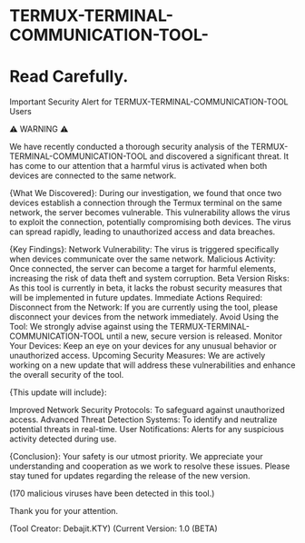 # TERMUX-TERMINAL-COMMUNICATION-TOOL-
# Read Carefully.

Important Security Alert for TERMUX-TERMINAL-COMMUNICATION-TOOL Users

⚠️ WARNING ⚠️

We have recently conducted a thorough security analysis of the TERMUX-TERMINAL-COMMUNICATION-TOOL and discovered a significant threat. It has come to our attention that a harmful virus is activated when both devices are connected to the same network.

{What We Discovered}:
During our investigation, we found that once two devices establish a connection through the Termux terminal on the same network, the server becomes vulnerable. This vulnerability allows the virus to exploit the connection, potentially compromising both devices. The virus can spread rapidly, leading to unauthorized access and data breaches.

{Key Findings}:
Network Vulnerability: The virus is triggered specifically when devices communicate over the same network.
Malicious Activity: Once connected, the server can become a target for harmful elements, increasing the risk of data theft and system corruption.
Beta Version Risks: As this tool is currently in beta, it lacks the robust security measures that will be implemented in future updates.
Immediate Actions Required:
Disconnect from the Network: If you are currently using the tool, please disconnect your devices from the network immediately.
Avoid Using the Tool: We strongly advise against using the TERMUX-TERMINAL-COMMUNICATION-TOOL until a new, secure version is released.
Monitor Your Devices: Keep an eye on your devices for any unusual behavior or unauthorized access.
Upcoming Security Measures:
We are actively working on a new update that will address these vulnerabilities and enhance the overall security of the tool.
 
 {This update will include}:

Improved Network Security Protocols: To safeguard against unauthorized access.
Advanced Threat Detection Systems: To identify and neutralize potential threats in real-time.
User Notifications: Alerts for any suspicious activity detected during use.

{Conclusion}:
Your safety is our utmost priority. We appreciate your understanding and cooperation as we work to resolve these issues. Please stay tuned for updates regarding the release of the new version.

(170 malicious viruses have been detected in this tool.)

Thank you for your attention.

(Tool Creator: Debajit.KTY)
(Current Version: 1.0 (BETA)

